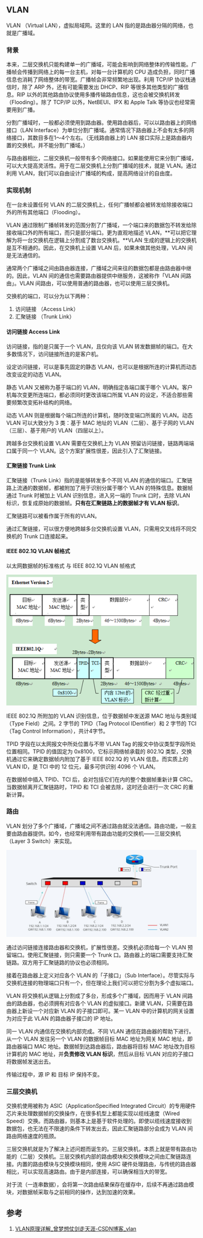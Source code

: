 ## VLAN
VLAN （Virtual LAN），虚拟局域网。这里的 LAN 指的是路由器分隔的网络，也就是广播域。

### 背景
本来，二层交换机只能构建单一的广播域，可能会影响到网络整体的传输性能。广播帧会传播到网络上的每一台主机，对每一台计算机的 CPU 造成负担，同时广播信息也消耗了网络整体的带宽。广播帧会非常频繁地出现。利用 TCP/IP 协议栈通信时，除了 ARP 外，还有可能需要发出 DHCP、RIP 等很多其他类型的广播信息。RIP 以外的其他路由协议使用多播传输路由信息，这也会被交换机转发（Flooding）。除了 TCP/IP 以外，NetBEUI、IPX 和 Apple Talk 等协议也经常需要用到广播。

分割广播域时，一般都必须使用到路由器。使用路由器后，可以以路由器上的网络接口（LAN Interface）为单位分割广播域。通常情况下路由器上不会有太多的网络接口，其数目多在1～4个左右。（无线路由器上的 LAN 接口实际上是路由器内置的交换机，并不能分割广播域。）

与路由器相比，二层交换机一般带有多个网络接口。如果能使用它来分割广播域，可以大大提高灵活性。用于在二层交换机上分割广播域的技术，就是 VLAN。通过利用 VLAN，我们可以自由设计广播域的构成，提高网络设计的自由度。


### 实现机制
在一台未设置任何 VLAN 的二层交换机上，任何广播帧都会被转发给除接收端口外的所有其他端口（Flooding）。

VLAN 通过限制广播帧转发的范围分割了广播域，一个端口来的数据包不转发给除接收端口外的所有端口，而只是部分端口。更为直观地描述 VLAN，**可以把它理解为将一台交换机在逻辑上分割成了数台交换机。**VLAN 生成的逻辑上的交换机是互不相通的。因此，在交换机上设置 VLAN 后，如果未做其他处理，VLAN 间是无法通信的。

通常两个广播域之间由路由器连接，广播域之间来往的数据包都是由路由器中继的。因此，VLAN 间的通信也需要路由器提供中继服务，这被称作「VLAN 间路由」。VLAN 间路由，可以使用普通的路由器，也可以使用三层交换机。

交换机的端口，可以分为以下两种：
1. 访问链接 （Access Link）
2. 汇聚链接 （Trunk Link）


#### 访问链接 Access Link
访问链接，指的是只属于一个 VLAN，且仅向该 VLAN 转发数据帧的端口。在大多数情况下，访问链接所连的是客户机。

设定访问链接，可以是事先固定的静态 VLAN，也可以是根据所连的计算机而动态改变设定的动态 VLAN。

静态 VLAN 又被称为基于端口的 VLAN，明确指定各端口属于哪个 VLAN。客户机每次变更所连端口，都必须同时更改该端口所属 VLAN 的设定，不适合那些需要频繁改变拓补结构的网络。

动态 VLAN 则是根据每个端口所连的计算机，随时改变端口所属的 VLAN。动态 VLAN 可以大致分为 3 类：基于 MAC 地址的 VLAN（二层）、基于子网的 VLAN（三层）、基于用户的 VLAN（四层以上）。

跨越多台交换机设置 VLAN 需要在交换机上为 VLAN 预留访问链接，链路两端端口属于同一个 VLAN。这个方案扩展性很差，因此引入了汇聚链接。


#### 汇聚链接 Trunk Link
汇聚链接（Trunk Link）指的是能够转发多个不同 VLAN 的通信的端口。汇聚链路上流通的数据帧，都被附加了用于识别分属于哪个 VLAN 的特殊信息。数据帧通过 Trunk 时被加上 VLAN 识别信息，进入另一端的 Trunk 口时，去除 VLAN 标识，恢复成原始的数据帧。**只有在汇聚链路上的数据帧才有 VLAN 标识**。

汇聚链路可以被看作属于所有的VLAN。

通过汇聚链接，可以很方便地跨越多台交换机设置 VLAN，只需用交叉线将不同交换机的 Trunk 口连接起来。


#### IEEE 802.1Q VLAN 帧格式
以太网数据帧的标准格式 与 IEEE 802.1Q VLAN 帧格式

![](../Pics/2021-09-22-15-24-18.png)

IEEE 802.1Q 所附加的 VLAN 识别信息，位于数据帧中发送源 MAC 地址与类别域（Type Field）之间。2 字节的 TPID（Tag Protocol IDentifier）和 2 字节的 TCI（Tag Control Information），共计4字节。

TPID 字段在以太网报文中所处位置与不带 VLAN Tag 的报文中协议类型字段所处位置相同。TPID 的值固定为 0x8100，它标示网络帧承载的 802.1Q 类型，交换机通过它来确定数据帧内附加了基于 IEEE 802.1Q 的 VLAN 信息。而实质上的 VLAN ID，是 TCI 中的 12 位元，最多可供识别 4096 个 VLAN。

在数据帧中插入 TPID、TCI 后，会对包括它们在内的整个数据帧重新计算 CRC。当数据帧离开汇聚链路时，TPID 和 TCI 会被去除，这时还会进行一次 CRC 的重新计算。



### 路由
VLAN 划分了多个广播域，广播域之间不通过路由就没法通信。路由功能，一般主要由路由器提供。如今，也经常利用带有路由功能的交换机——三层交换机（Layer 3 Switch）来实现。

![VLAN 图示](../Pics/2021-09-22-17-03-50.png)

通过访问链接连接路由器和交换机，扩展性很差。交换机必须给每一个 VLAN 预留端口。使用汇聚链接，则只需要一个 Trunk 口。路由器上的端口需要支持汇聚链路。双方用于汇聚链路的协议也必须相同。

接着在路由器上定义对应各个 VLAN 的「子接口」（Sub Interface）。尽管实际与交换机连接的物理端口只有一个，但在理论上我们可以把它分割为多个虚拟端口。

VLAN 将交换机从逻辑上分割成了多台，形成多个广播域，因而用于 VLAN 间路由的路由器，也必须拥有对应各个 VLAN 的虚拟接口。新建 VLAN，只需要在路由器上新设一个对应新 VLAN 的子接口即可。某一 VLAN 中的计算机的网关设置为对应于此 VLAN 的路由器子接口的 IP 地址。

同一 VLAN 内通信在交换机内部完成。不同 VLAN 通信在路由器的帮助下进行。从一个 VLAN 发往另一个 VLAN 的数据帧目标 MAC 地址为网关 MAC 地址，即路由器端口 MAC 地址。数据帧到达路由器后，路由器将目标 MAC 地址改为目标计算机的 MAC 地址，并**负责修改 VLAN 标识**，然后从目标 VLAN 对应的子接口将数据帧发送出去。

传输过程中，源 IP 和 目标 IP 保持不变。


### 三层交换机
交换机使用被称为 ASIC（ApplicationSpecified Integrated Circuit）的专用硬件芯片来处理数据帧的交换操作，在很多机型上都能实现以缆线速度（Wired Speed）交换。而路由器，则基本上是基于软件处理的。即使以缆线速度接收到数据包，也无法在不限速的条件下转发出去，因此汇聚链路部分会成为 VLAN 间路由网络速度的瓶颈。

三层交换机就是为了解决上述问题而诞生的。三层交换机，本质上就是带有路由功能的（二层）交换机。三层交换机内部的路由模块和交换模块之间由汇聚链路连接。内置的路由模块与交换模块相同，使用 ASIC 硬件处理路由，与传统的路由器相比，可以实现高速路由。由于是内部连接，可以确保相当大的带宽。

对于流（一连串数据），会将第一次路由结果保存在缓存中，后续不再通过路由模块，对数据帧采取与之前相同的操作，达到加速的效果。





## 参考
1. [VLAN原理详解_曾梦想仗剑走天涯-CSDN博客_vlan](https://blog.csdn.net/phunxm/article/details/9498829)